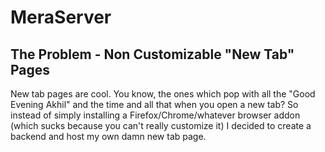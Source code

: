 # MeraServer

## The Problem - Non Customizable "New Tab" Pages 
New tab pages are cool. You know, the ones which pop with all the "Good Evening Akhil" and the time and all that when you open a new tab? 
So instead of simply installing a Firefox/Chrome/whatever browser addon (which sucks because you can't really customize it) I decided to create a backend and host my own damn new tab page. 

